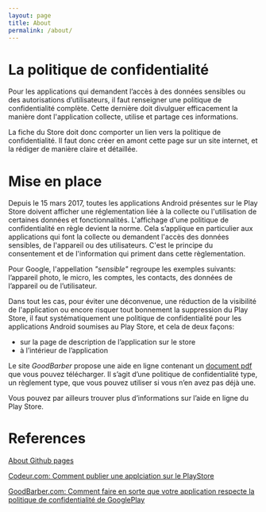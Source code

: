 ```yaml
---
layout: page
title: About
permalink: /about/
---
```


# La politique de confidentialité

Pour les applications qui demandent l’accès à des données sensibles ou des autorisations d’utilisateurs, il faut renseigner une politique de confidentialité complète. Cette dernière doit divulguer efficacement la manière dont l'application collecte, utilise et partage ces informations.

La fiche du Store doit donc comporter un lien vers la politique de confidentialité. 
Il faut donc créer en amont cette page sur un site internet, et la rédiger de manière claire et détaillée.

# Mise en place

Depuis le 15 mars 2017, toutes les applications Android présentes sur le Play Store doivent afficher une réglementation liée à la collecte ou l'utilisation de certaines données et fonctionnalités. L'affichage d'une politique de confidentialité en règle devient la norme. Cela s’applique en particulier aux applications qui font la collecte ou demandent l'accès des données sensibles, de l'appareil ou des utilisateurs. C'est le principe du consentement et de l'information qui priment dans cette règlementation.

Pour Google, l'appellation *"sensible"* regroupe les exemples suivants: l’appareil photo, le micro, les comptes, les contacts, des données de l’appareil ou de l’utilisateur.

Dans tout les cas, pour éviter une déconvenue, une réduction de la visibilité de l'application ou encore risquer tout bonnement la suppression du Play Store, il faut systématiquement une politique de confidentialité pour les applications Android soumises au Play Store, et cela de deux façons:

- sur la page de description de l’application sur le store
- à l’intérieur de l’application

Le site *GoodBarber* propose une aide en ligne contenant un [document pdf](http://blog.goodbarber.com/docs/Privacypolicy/PrivacyPolicy.pdf) que vous pouvez télécharger. Il s’agit d’une politique de confidentialité type, un règlement type, que vous pouvez utiliser si vous n’en avez pas déjà une. 

Vous pouvez par ailleurs trouver plus d’informations sur l’aide en ligne du Play Store.

# References

[About Github pages](https://24ways.org/2013/get-started-with-github-pages)

[Codeur.com: Comment publier une applciation sur le PlayStore](https://www.codeur.com/blog/comment-publier-application-play-store-google)

[GoodBarber.com: Comment faire en sorte que votre application respecte la politique de confidentialité de GooglePlay](https://fr.goodbarber.com/blog/comment-faire-en-sorte-que-votre-application-respecte-la-politique-de-confidentialite-de-google-play-a792)
